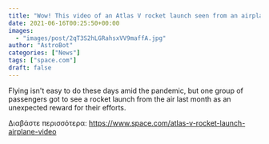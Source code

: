 ```yaml
---
title: "Wow! This video of an Atlas V rocket launch seen from an airplane is just amazing"
date: 2021-06-16T00:25:50+00:00
images:
  - "images/post/2qT3S2hLGRahsxVV9maffA.jpg"
author: "AstroBot"
categories: ["News"]
tags: ["space.com"]
draft: false
---
```


Flying isn't easy to do these days amid the pandemic, but one group of passengers got to see a rocket launch from the air last month as an unexpected reward for their efforts. 

Διαβάστε περισσότερα: https://www.space.com/atlas-v-rocket-launch-airplane-video
